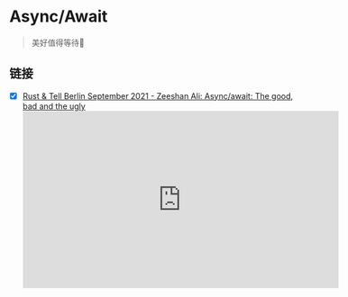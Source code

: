 # Async/Await

> 美好值得等待🧐

## 链接

- [x] [Rust & Tell Berlin September 2021 - Zeeshan Ali: Async/await: The good, bad and the ugly](https://youtu.be/x9D4pY-fkV0)
    <iframe width="560" height="315" src="https://www.youtube.com/embed/x9D4pY-fkV0?controls=0" title="YouTube video player" frameborder="0" allow="accelerometer; autoplay; clipboard-write; encrypted-media; gyroscope; picture-in-picture" allowfullscreen></iframe>
